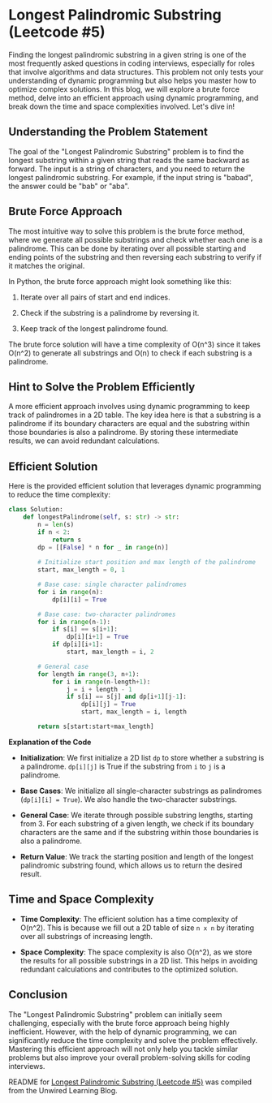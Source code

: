 # Longest Palindromic Substring (Leetcode #5)

Finding the longest palindromic substring in a given string is one of the most frequently asked questions in coding interviews, especially for roles that involve algorithms and data structures. This problem not only tests your understanding of dynamic programming but also helps you master how to optimize complex solutions. In this blog, we will explore a brute force method, delve into an efficient approach using dynamic programming, and break down the time and space complexities involved. Let's dive in!

## Understanding the Problem Statement

The goal of the "Longest Palindromic Substring" problem is to find the longest substring within a given string that reads the same backward as forward. The input is a string of characters, and you need to return the longest palindromic substring. For example, if the input string is "babad", the answer could be "bab" or "aba".

## Brute Force Approach

The most intuitive way to solve this problem is the brute force method, where we generate all possible substrings and check whether each one is a palindrome. This can be done by iterating over all possible starting and ending points of the substring and then reversing each substring to verify if it matches the original.

In Python, the brute force approach might look something like this:

1. Iterate over all pairs of start and end indices.
    
2. Check if the substring is a palindrome by reversing it.
    
3. Keep track of the longest palindrome found.
    

The brute force solution will have a time complexity of O(n^3) since it takes O(n^2) to generate all substrings and O(n) to check if each substring is a palindrome.

## Hint to Solve the Problem Efficiently

A more efficient approach involves using dynamic programming to keep track of palindromes in a 2D table. The key idea here is that a substring is a palindrome if its boundary characters are equal and the substring within those boundaries is also a palindrome. By storing these intermediate results, we can avoid redundant calculations.

## Efficient Solution

Here is the provided efficient solution that leverages dynamic programming to reduce the time complexity:

```python
class Solution:
    def longestPalindrome(self, s: str) -> str:
        n = len(s)
        if n < 2:
            return s
        dp = [[False] * n for _ in range(n)]
        
        # Initialize start position and max length of the palindrome
        start, max_length = 0, 1

        # Base case: single character palindromes
        for i in range(n):
            dp[i][i] = True

        # Base case: two-character palindromes
        for i in range(n-1):
            if s[i] == s[i+1]:
                dp[i][i+1] = True                
            if dp[i][i+1]:
                start, max_length = i, 2

        # General case
        for length in range(3, n+1):  
            for i in range(n-length+1):
                j = i + length - 1
                if s[i] == s[j] and dp[i+1][j-1]:
                    dp[i][j] = True
                    start, max_length = i, length

        return s[start:start+max_length]
```

**Explanation of the Code**

* **Initialization**: We first initialize a 2D list `dp` to store whether a substring is a palindrome. `dp[i][j]` is True if the substring from `i` to `j` is a palindrome.
    
* **Base Cases**: We initialize all single-character substrings as palindromes (`dp[i][i] = True`). We also handle the two-character substrings.
    
* **General Case**: We iterate through possible substring lengths, starting from 3. For each substring of a given length, we check if its boundary characters are the same and if the substring within those boundaries is also a palindrome.
    
* **Return Value**: We track the starting position and length of the longest palindromic substring found, which allows us to return the desired result.
    

## Time and Space Complexity

* **Time Complexity**: The efficient solution has a time complexity of O(n^2). This is because we fill out a 2D table of size `n x n` by iterating over all substrings of increasing length.
    
* **Space Complexity**: The space complexity is also O(n^2), as we store the results for all possible substrings in a 2D list. This helps in avoiding redundant calculations and contributes to the optimized solution.
    

## Conclusion

The "Longest Palindromic Substring" problem can initially seem challenging, especially with the brute force approach being highly inefficient. However, with the help of dynamic programming, we can significantly reduce the time complexity and solve the problem effectively. Mastering this efficient approach will not only help you tackle similar problems but also improve your overall problem-solving skills for coding interviews.

README for [Longest Palindromic Substring (Leetcode #5)](https://blog.unwiredlearning.com/longest-palindromic-substring) was compiled from the Unwired Learning Blog.